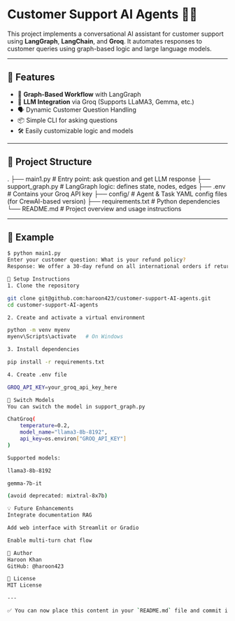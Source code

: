 # Customer Support AI Agents 🤖📞

This project implements a conversational AI assistant for customer support using **LangGraph**, **LangChain**, and **Groq**. It automates responses to customer queries using graph-based logic and large language models.

---

## 🚀 Features

- 🔄 **Graph-Based Workflow** with LangGraph
- 🧠 **LLM Integration** via Groq (Supports LLaMA3, Gemma, etc.)
- 🗣️ Dynamic Customer Question Handling
- 📦 Simple CLI for asking questions
- 🛠️ Easily customizable logic and models

---

## 📁 Project Structure

.
├── main1.py # Entry point: ask question and get LLM response
├── support_graph.py # LangGraph logic: defines state, nodes, edges
├── .env # Contains your Groq API key
├── config/ # Agent & Task YAML config files (for CrewAI-based version)
├── requirements.txt # Python dependencies
└── README.md # Project overview and usage instructions

---

## 🧪 Example

```bash
$ python main1.py
Enter your customer question: What is your refund policy?
Response: We offer a 30-day refund on all international orders if returned unused and in original packaging.

🔧 Setup Instructions
1. Clone the repository

git clone git@github.com:haroon423/customer-support-AI-agents.git
cd customer-support-AI-agents

2. Create and activate a virtual environment

python -m venv myenv
myenv\Scripts\activate   # On Windows

3. Install dependencies

pip install -r requirements.txt

4. Create .env file

GROQ_API_KEY=your_groq_api_key_here

🔄 Switch Models
You can switch the model in support_graph.py

ChatGroq(
    temperature=0.2,
    model_name="llama3-8b-8192",
    api_key=os.environ["GROQ_API_KEY"]
)

Supported models:

llama3-8b-8192

gemma-7b-it

(avoid deprecated: mixtral-8x7b)

💡 Future Enhancements
Integrate documentation RAG

Add web interface with Streamlit or Gradio

Enable multi-turn chat flow

👤 Author
Haroon Khan
GitHub: @haroon423

📜 License
MIT License

---

✅ You can now place this content in your `README.md` file and commit it. Let me know if you want to include badges (like Python version, license, etc.) or deploy it on Streamlit or Hugging Face Spaces.


